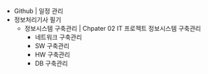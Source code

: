 - Github | 일정 관리
- 정보처리기사 필기
  - 정보시스템 구축관리 | Chpater 02 IT 프로젝트 정보시스템 구축관리
    - 네트워크 구축관리
    - SW 구축관리
    - HW 구축관리
    - DB 구축관리
